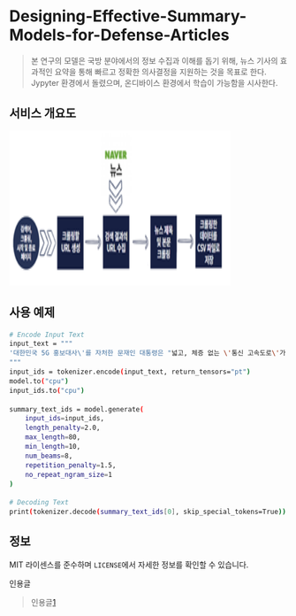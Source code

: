# Designing-Effective-Summary-Models-for-Defense-Articles
> 본 연구의 모델은 국방 분야에서의 정보 수집과 이해를 돕기 위해, 뉴스 기사의 효과적인 요약을 통해 빠르고 정확한 의사결정을 지원하는 것을 목표로 한다.
> Jypyter 환경에서 돌렸으며, 온디바이스 환경에서 학습이 가능함을 시사한다.


## 서비스 개요도
<img src="https://github.com/yerinNam/Designing-Effective-Summary-Models-for-Defense-Articles/blob/main/img/%EC%84%9C%EB%B9%84%EC%8A%A4%20%EC%A0%84%EC%B2%B4%20%EA%B0%9C%EC%9A%94%EB%8F%84.png?raw=true" width="400" height="280"/>


## 사용 예제

```sh
# Encode Input Text
input_text = """
'대한민국 5G 홍보대사\'를 자처한 문재인 대통령은 "넓고, 체증 없는 \'통신 고속도로\'가 5G"라며 "대한민국의 대전환이 이제 막 시작됐다"고 기대감을 높였다.', '문 대통령은 8일 서울 올림픽공원에서 열린 5G플러스 전략발표에 참석해 "5G 시대는 우리가 생각하고, 만들면 그것이 세계 표준이 되는 시대"라며 "5G는 대한민국 혁신성장의 인프라"라고 강조했다.', "산업화 시대에 고속도로가 우리 경제의 '대동맥' 역할을 했듯, 5G가 4차 산업혁명 시대의 고속도로가 돼 새로운 기회를 열어 줄 것이란 설명이다.", '문 대통령은 "5G가 각 분야에 융합되면, 정보통신산업을 넘어 자동차, 드론(무인항공기), 로봇, 지능형 폐쇄회로TV(CCTV)를 비롯한 제조업과 벤처에 이르기까지 우리 산업 전체의 혁신을 통한 동반성장이 가능하다"고 밝혔다.', '세계 최초 상용화에 성공한 5G가 반도체를 이을 우리 경제의 새 먹거리가 될 것이란 관측이다.', '정부는 2026년 세계 5G 시장 규모가 1161조원에 달할 것으로 보고 있다.', '작년 반도체 시장 규모가 529조원인 점을 고려하면 2배 이상 큰 미래 시장이 창출되는 셈이다.', '문 대통령은 아직은 국민에게 다소 낯선 5G 시대의 미래상을 친절히 설명해 눈길을 끌기도 했다.', '문 대통령은 "\'지금 스마트폰으로 충분한데, 5G가 왜 필요하지?\'라고 생각할 수 있다"며 "4세대 이동통신은 \'아직은\' 빠르지만 가까운 미래에는 결코 빠르지 않다"고 했다.', '그러면서 "자동차가 많아질수록 더 넓은 길이 필요한 것처럼 사물과 사물을 연결하고, 데이터를 주고받는 이동통신망도 더 넓고 빠른 길이 필요하다"고 덧붙였다.', '문 대통령은 세계 최초 상용화에 성공한 우리 5G 기술을 널리 알리는 홍보대사를 자처하기도 했다.', '5G 시장을 선점하기 위한 각국의 경쟁이 뜨겁게 달아오른 만큼 정부 차원에서 적극 지원하겠다는 방침이다.', '문 대통령은 "평창동계올림픽 360도 중계, 작년 4·27 남북한 정상회담 때 프레스센터에서 사용된 스마트월처럼 기회가 생기면 대통령부터 나서서 우리의 앞선 기술을 홍보하겠다"고 말했다.
"""
input_ids = tokenizer.encode(input_text, return_tensors="pt")
model.to("cpu")
input_ids.to("cpu")

summary_text_ids = model.generate(
    input_ids=input_ids,
    length_penalty=2.0,
    max_length=80,
    min_length=10,
    num_beams=8,
    repetition_penalty=1.5,
    no_repeat_ngram_size=1
)

# Decoding Text
print(tokenizer.decode(summary_text_ids[0], skip_special_tokens=True))
```


## 정보

MIT 라이센스를 준수하며 ``LICENSE``에서 자세한 정보를 확인할 수 있습니다.


인용글
> 인용글[1](https://wonhwa.tistory.com/11#google_vignette)
